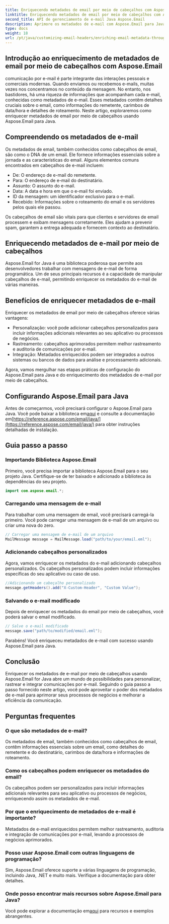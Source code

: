 ```yaml
---
title: Enriquecendo metadados de email por meio de cabeçalhos com Aspose.Email
linktitle: Enriquecendo metadados de email por meio de cabeçalhos com Aspose.Email
second_title: API de gerenciamento de e-mail Java Aspose.Email
description: Aprimore os metadados de e-mail com Aspose.Email para Java. Aprenda como enriquecer cabeçalhos de e-mail para melhor rastreamento e personalização com Aspose.Email.
type: docs
weight: 18
url: /pt/java/customizing-email-headers/enriching-email-metadata-through-headers/
---
```


## Introdução ao enriquecimento de metadados de email por meio de cabeçalhos com Aspose.Email

comunicação por e-mail é parte integrante das interações pessoais e comerciais modernas. Quando enviamos ou recebemos e-mails, muitas vezes nos concentramos no conteúdo da mensagem. No entanto, nos bastidores, há uma riqueza de informações que acompanham cada e-mail, conhecidas como metadados de e-mail. Esses metadados contêm detalhes cruciais sobre o email, como informações do remetente, carimbos de data/hora e detalhes de roteamento. Neste artigo, exploraremos como enriquecer metadados de email por meio de cabeçalhos usando Aspose.Email para Java.

## Compreendendo os metadados de e-mail

Os metadados de email, também conhecidos como cabeçalhos de email, são como o DNA de um email. Ele fornece informações essenciais sobre a jornada e as características do email. Alguns elementos comuns encontrados em cabeçalhos de e-mail incluem:

- De: O endereço de e-mail do remetente.
- Para: O endereço de e-mail do destinatário.
- Assunto: O assunto do e-mail.
- Data: A data e hora em que o e-mail foi enviado.
- ID da mensagem: um identificador exclusivo para o e-mail.
- Recebido: Informações sobre o roteamento do email e os servidores pelos quais ele passou.

Os cabeçalhos de email são vitais para que clientes e servidores de email processem e exibam mensagens corretamente. Eles ajudam a prevenir spam, garantem a entrega adequada e fornecem contexto ao destinatário.

## Enriquecendo metadados de e-mail por meio de cabeçalhos

Aspose.Email for Java é uma biblioteca poderosa que permite aos desenvolvedores trabalhar com mensagens de e-mail de forma programática. Um de seus principais recursos é a capacidade de manipular cabeçalhos de e-mail, permitindo enriquecer os metadados do e-mail de várias maneiras.

## Benefícios de enriquecer metadados de e-mail

Enriquecer os metadados de email por meio de cabeçalhos oferece várias vantagens:

- Personalização: você pode adicionar cabeçalhos personalizados para incluir informações adicionais relevantes ao seu aplicativo ou processos de negócios.
- Rastreamento: cabeçalhos aprimorados permitem melhor rastreamento e auditoria de comunicações por e-mail.
- Integração: Metadados enriquecidos podem ser integrados a outros sistemas ou bancos de dados para análise e processamento adicionais.

Agora, vamos mergulhar nas etapas práticas de configuração do Aspose.Email para Java e do enriquecimento dos metadados de e-mail por meio de cabeçalhos.

## Configurando Aspose.Email para Java

 Antes de começarmos, você precisará configurar o Aspose.Email para Java. Você pode baixar a biblioteca em[aqui](https://releases.aspose.com/email/java/) e consulte a documentação em[https://reference.aspose.com/email/java/](https://reference.aspose.com/email/java/) para obter instruções detalhadas de instalação.

## Guia passo a passo

### Importando Biblioteca Aspose.Email

Primeiro, você precisa importar a biblioteca Aspose.Email para o seu projeto Java. Certifique-se de ter baixado e adicionado a biblioteca às dependências do seu projeto.

```java
import com.aspose.email.*;
```

### Carregando uma mensagem de e-mail

Para trabalhar com uma mensagem de email, você precisará carregá-la primeiro. Você pode carregar uma mensagem de e-mail de um arquivo ou criar uma nova do zero.

```java
// Carregar uma mensagem de e-mail de um arquivo
MailMessage message = MailMessage.load("path/to/your/email.eml");
```

### Adicionando cabeçalhos personalizados

Agora, vamos enriquecer os metadados do e-mail adicionando cabeçalhos personalizados. Os cabeçalhos personalizados podem incluir informações específicas do seu aplicativo ou caso de uso.

```java
//Adicionando um cabeçalho personalizado
message.getHeaders().add("X-Custom-Header", "Custom Value");
```

### Salvando o e-mail modificado

Depois de enriquecer os metadados do email por meio de cabeçalhos, você poderá salvar o email modificado.

```java
// Salve o e-mail modificado
message.save("path/to/modified/email.eml");
```

Parabéns! Você enriqueceu metadados de e-mail com sucesso usando Aspose.Email para Java.

## Conclusão

Enriquecer os metadados de e-mail por meio de cabeçalhos usando Aspose.Email for Java abre um mundo de possibilidades para personalizar, rastrear e integrar comunicações por e-mail. Seguindo o guia passo a passo fornecido neste artigo, você pode aproveitar o poder dos metadados de e-mail para aprimorar seus processos de negócios e melhorar a eficiência da comunicação.

## Perguntas frequentes

### O que são metadados de e-mail?

Os metadados de email, também conhecidos como cabeçalhos de email, contêm informações essenciais sobre um email, como detalhes do remetente e do destinatário, carimbos de data/hora e informações de roteamento.

### Como os cabeçalhos podem enriquecer os metadados do email?

Os cabeçalhos podem ser personalizados para incluir informações adicionais relevantes para seu aplicativo ou processos de negócios, enriquecendo assim os metadados de e-mail.

### Por que o enriquecimento de metadados de e-mail é importante?

Metadados de e-mail enriquecidos permitem melhor rastreamento, auditoria e integração de comunicações por e-mail, levando a processos de negócios aprimorados.

### Posso usar Aspose.Email com outras linguagens de programação?

Sim, Aspose.Email oferece suporte a várias linguagens de programação, incluindo Java, .NET e muito mais. Verifique a documentação para obter detalhes.

### Onde posso encontrar mais recursos sobre Aspose.Email para Java?

 Você pode explorar a documentação em[aqui](https://reference.aspose.com/email/java/) para recursos e exemplos abrangentes.